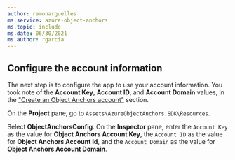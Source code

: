 ```yaml
---
author: ramonarguelles
ms.service: azure-object-anchors
ms.topic: include
ms.date: 06/30/2021
ms.author: rgarcia
---
```

## Configure the account information

The next step is to configure the app to use your account information. You took note of the **Account Key**, **Account ID**, and **Account Domain** values, in the ["Create an Object Anchors account"](#create-an-object-anchors-account) section.

On the **Project** pane, go to `Assets\AzureObjectAnchors.SDK\Resources`. 

Select **ObjectAnchorsConfig**. On the **Inspector** pane, enter the `Account Key` as the value for **Object Anchors Account Key**, the `Account ID` as the value for **Object Anchors Account Id**, and the `Account Domain` as the value for **Object Anchors Account Domain**.
